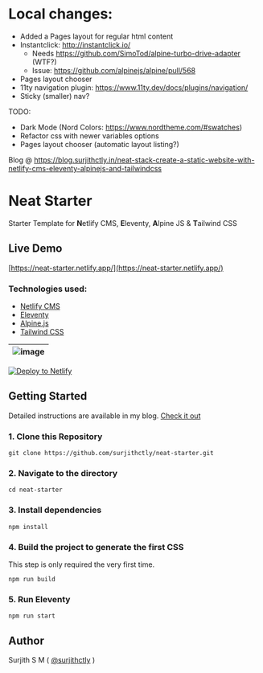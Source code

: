 # Local changes:
 - Added a Pages layout for regular html content
 - Instantclick: http://instantclick.io/
    - Needs https://github.com/SimoTod/alpine-turbo-drive-adapter (WTF?)
    - Issue: https://github.com/alpinejs/alpine/pull/568
 - Pages layout chooser
 - 11ty navigation plugin: https://www.11ty.dev/docs/plugins/navigation/
 - Sticky (smaller) nav?

 TODO:
 - Dark Mode (Nord Colors: https://www.nordtheme.com/#swatches)
 - Refactor css with newer variables options
 - Pages layout chooser (automatic layout listing?)

Blog @ https://blog.surjithctly.in/neat-stack-create-a-static-website-with-netlify-cms-eleventy-alpinejs-and-tailwindcss

# Neat Starter

Starter Template for **N**etlify CMS, **E**leventy, **A**lpine JS & **T**ailwind CSS

## Live Demo

[https://neat-starter.netlify.app/](https://neat-starter.netlify.app/)

### Technologies used:

- [Netlify CMS](https://www.netlifycms.org/)
- [Eleventy](https://www.11ty.dev/)
- [Alpine.js](https://github.com/alpinejs/alpine)
- [Tailwind CSS](https://tailwindcss.com/)

| ![image](https://user-images.githubusercontent.com/1884712/93762662-a62e4700-fc2d-11ea-9b2c-fda9f503402b.png) |
| ------------------------------------------------------------------------------------------------------------- |


<a href="https://app.netlify.com/start/deploy?repository=https://github.com/surjithctly/neat-starter&amp;stack=cms"><img src="https://www.netlify.com/img/deploy/button.svg" alt="Deploy to Netlify" /></a>

## Getting Started

Detailed instructions are available in my blog. [Check it out](https://blog.surjithctly.in/neat-stack-create-a-static-website-with-netlify-cms-eleventy-alpinejs-and-tailwindcss)

### 1\. Clone this Repository

```
git clone https://github.com/surjithctly/neat-starter.git
```

### 2\. Navigate to the directory

```
cd neat-starter
```

### 3\. Install dependencies

```
npm install
```

### 4\. Build the project to generate the first CSS

This step is only required the very first time.

```
npm run build
```

### 5\. Run Eleventy

```
npm run start
```

## Author

Surjith S M ( [@surjithctly](https://surjithctly.in/) )
